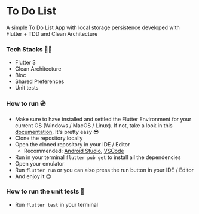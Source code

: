 
# To Do List

A simple To Do List App with local storage persistence developed with Flutter + TDD and Clean Architecture

### Tech Stacks 👩‍💻
* Flutter 3
* Clean Architecture
* Bloc
* Shared Preferences
* Unit tests


### How to run 💿
* Make sure to have installed and settled the Flutter Environment for your current OS (Windows / MacOS / Linux). If not, take a look in this [documentation](https://docs.flutter.dev/). It's pretty easy 😎
* Clone the repository locally
* Open the cloned repository in your IDE / Editor 
	* Recommended: [Android Studio](https://developer.android.com/studio), [VSCode](https://code.visualstudio.com/)
* Run in your terminal `flutter pub get` to install all the dependencies
* Open your emulator
* Run `flutter run` or you can also press the run button in your IDE / Editor
* And enjoy it 😊

### How to run the unit tests 📀

* Run `flutter test` in your terminal
